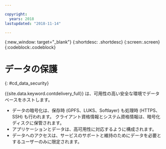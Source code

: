 ```yaml
---

copyright:
  years: 2018
lastupdated: "2018-11-14"

---
```


{:new_window: target="_blank"}
{:shortdesc: .shortdesc}
{:screen:.screen}
{:codeblock:.codeblock}


# データの保護    
{: #cd_data_security}  

{{site.data.keyword.contdelivery_full}} は、可用性の高い安全な環境でデータベースをホストします。
   * データの暗号化は、保存時 (GPFS、LUKS、Softlayer) も処理時 (HTTPS、SSH) も行われます。 クライアント資格情報とシステム資格情報は、暗号化ディスクに保管されます。
   * アプリケーションとデータは、高可用性に対応するように構成されます。
   * データへのアクセスは、サービスのサポートと維持のためにデータを必要とするユーザーのみに限定されます。
